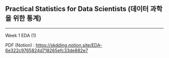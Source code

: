 ## Practical Statistics for Data Scientists (데이터 과학을 위한 통계)

-------

Week 1 EDA (1) 

PDF (Notion) : https://skdding.notion.site/EDA-6e322c9765824d718265efc33de882e7
